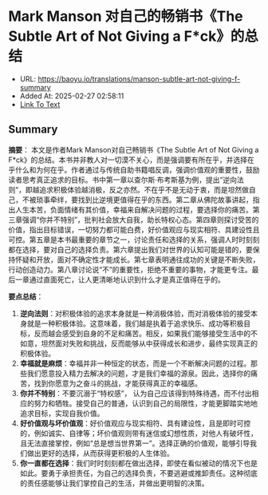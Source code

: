 # Mark Manson 对自己的畅销书《The Subtle Art of Not Giving a F*ck》的总结
- URL: https://baoyu.io/translations/manson-subtle-art-not-giving-f-summary
- Added At: 2025-02-27 02:58:11
- [Link To Text](2025-02-27-mark-manson-对自己的畅销书《the-subtle-art-of-not-giving-a-f-ck》的总结_raw.md)

## Summary
**摘要**：
本文是作者Mark Manson对自己畅销书《The Subtle Art of Not Giving a F*ck》的总结。本书并非教人对一切漠不关心，而是强调要有所在乎，并选择在乎什么和为何在乎。作者通过与传统自助书籍唱反调，强调价值观的重要性，鼓励读者思考真正追求的目标。书中第一章以查尔斯·布考斯基为例，提出“逆向法则”，即越追求积极体验越消极，反之亦然。不在乎不是无动于衷，而是坦然做自己，不被琐事牵绊，要找到比逆境更值得在乎的东西。第二章从佛陀故事讲起，指出人生本苦，负面情绪有其价值，幸福来自解决问题的过程，要选择你的痛苦。第三章强调“你并不特别”，批判社会放大自我，助长特权心态。第四章则探讨受苦的价值，指出目标错误，一切努力都可能白费，好价值观应与现实相符、具建设性且可控。第五章是本书最重要的章节之一，讨论责任和选择的关系，强调人时时刻刻都在选择，要对自己的选择负责。第六章提出我们对世界的认知可能是错的，要保持怀疑和开放，面对不确定性才能成长。第七章表明通往成功的关键是不断失败，行动创造动力。第八章讨论说“不”的重要性，拒绝不重要的事物，才能更专注。最后一章通过直面死亡，让人更清晰地认识到什么才是真正值得在乎的。

**要点总结**：

1.  **逆向法则**：对积极体验的追求本身就是一种消极体验，而对消极体验的接受本身就是一种积极体验。这意味着，我们越是执着于追求快乐、成功等积极目标，反而越会感受到自身的不足和痛苦。相反，如果我们能够接受生活中的不如意，坦然面对失败和挑战，反而能够从中获得成长和进步，最终实现真正的积极体验。
2.  **幸福就是麻烦**：幸福并非一种恒定的状态，而是一个不断解决问题的过程。那些我们愿意投入精力去解决的问题，才是我们幸福的源泉。因此，选择你的痛苦，找到你愿意为之奋斗的挑战，才能获得真正的幸福感。
3.  **你并不特别**：不要沉溺于“特权感”， 认为自己应该得到特殊待遇，而不付出相应的努力和牺牲。接受自己的普通，认识到自己的局限性，才能更脚踏实地地追求目标，实现自我价值。
4.  **好价值观与坏价值观**：好价值观应与现实相符、具有建设性，且是即时可控的，例如诚实、自律等；坏价值观则带有迷信或幻想性质，对他⼈有破坏性，且⽆法直接掌控，例如“总是想当世界第⼀”。选择正确的价值观，能够引导我们做出更好的选择，从而获得更积极的人生体验。
5.  **你一直都在选择**：我们时时刻刻都在做出选择，即使在看似被动的情况下也是如此。要勇于承担责任，为自己的选择负责，不要逃避或推卸责任。这种彻底的责任感能够让我们掌控自己的生活，并做出更明智的决策。
